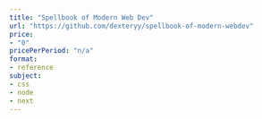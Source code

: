 ```yaml
---
title: "Spellbook of Modern Web Dev"
url: "https://github.com/dexteryy/spellbook-of-modern-webdev"
price: 
- "0"
pricePerPeriod: "n/a"
format: 
- reference
subject: 
- css
- node
- next
---
```

